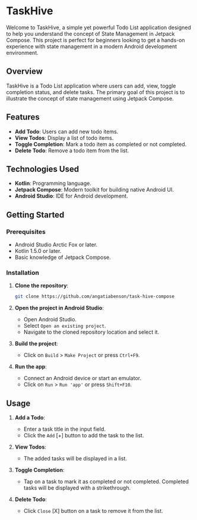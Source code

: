 # TaskHive
Welcome to TaskHive, a simple yet powerful Todo List application designed to help you understand the concept of State Management in Jetpack Compose. This project is perfect for beginners looking to get a hands-on experience with state management in a modern Android development environment.

## Overview
TaskHive is a Todo List application where users can add, view, toggle completion status, and delete tasks. The primary goal of this project is to illustrate the concept of state management using Jetpack Compose.

## Features
- **Add Todo**: Users can add new todo items.
- **View Todos**: Display a list of todo items.
- **Toggle Completion**: Mark a todo item as completed or not completed.
- **Delete Todo**: Remove a todo item from the list.

## Technologies Used
- **Kotlin**: Programming language.
- **Jetpack Compose**: Modern toolkit for building native Android UI.
- **Android Studio**: IDE for Android development.

## Getting Started

### Prerequisites
- Android Studio Arctic Fox or later.
- Kotlin 1.5.0 or later.
- Basic knowledge of Jetpack Compose.

### Installation
1. **Clone the repository**:
   ```sh
   git clone https://github.com/angatiabenson/task-hive-compose
   ```
2. **Open the project in Android Studio**:
   - Open Android Studio.
   - Select `Open an existing project`.
   - Navigate to the cloned repository location and select it.

3. **Build the project**:
   - Click on `Build` > `Make Project` or press `Ctrl+F9`.

4. **Run the app**:
   - Connect an Android device or start an emulator.
   - Click on `Run` > `Run 'app'` or press `Shift+F10`.

## Usage
1. **Add a Todo**:
   - Enter a task title in the input field.
   - Click the `Add` [+] button to add the task to the list.

2. **View Todos**:
   - The added tasks will be displayed in a list.

3. **Toggle Completion**:
   - Tap on a task to mark it as completed or not completed. Completed tasks will be displayed with a strikethrough.

4. **Delete Todo**:
   - Click `Close` [X] button on a task to remove it from the list.
